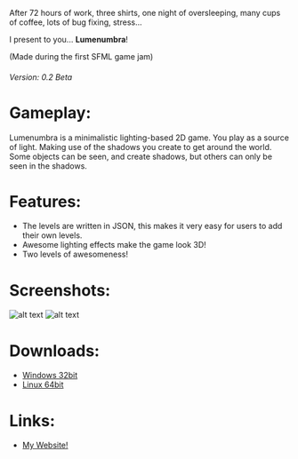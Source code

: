 After 72 hours of work, three shirts, one night of oversleeping, many cups of coffee, lots of bug fixing, stress...

I present to you... **Lumenumbra**!

(Made during the first SFML game jam)

###### Version: 0.2 Beta

# Gameplay:
Lumenumbra is a minimalistic lighting-based 2D game.
You play as a source of light. Making use of the shadows you create to get around the world.
Some objects can be seen, and create shadows, but others can only be seen in the shadows.

# Features:
* The levels are written in JSON, this makes it very easy for users to add their own levels.
* Awesome lighting effects make the game look 3D!
* Two levels of awesomeness!

# Screenshots:
![alt text](http://i.imgur.com/SVjTYu7.png "First view of Lumenumbra")
![alt text](http://i.imgur.com/mzW8cpD.png "Lumenumbra gameplay")

# Downloads:
* [Windows 32bit](http://files.astersoftworks.com/Games/Lumenumbra/Lumenumbra-win.zip)
* [Linux 64bit](http://files.astersoftworks.com/Games/Lumenumbra/Lumenumbra-v0.2.tar)

# Links:
* [My Website!](http://destrock.com)
